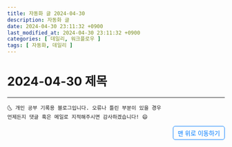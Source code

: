 ```yaml
---
title: 자동화 글 2024-04-30
description: 자동화 글
date: 2024-04-30 23:11:32 +0900
last_modified_at: 2024-04-30 23:11:32 +0900
categories: [ 데일리, 워크플로우 ]
tags: [ 자동화, 데일리 ]
---
```



# 2024-04-30 제목


***
    🌜 개인 공부 기록용 블로그입니다. 오류나 틀린 부분이 있을 경우 
    언제든지 댓글 혹은 메일로 지적해주시면 감사하겠습니다! 😄


<a href="#" style="display: inline-block; padding: 5px 10px; color: #007bff; text-decoration: none; border: 0.5px solid #007bff; border-radius: 5px; float: right;">맨 위로 이동하기</a>